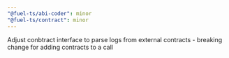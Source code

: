 ```yaml
---
"@fuel-ts/abi-coder": minor
"@fuel-ts/contract": minor
---
```


Adjust conbtract interface to parse logs from external contracts - breaking change for adding contracts to a call
